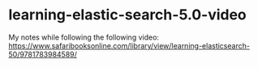 # learning-elastic-search-5.0-video

My notes while following the following video: https://www.safaribooksonline.com/library/view/learning-elasticsearch-50/9781783984589/

